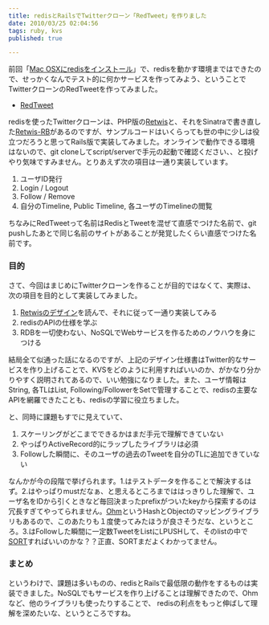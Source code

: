 ```yaml
---
title: redisとRailsでTwitterクローン「RedTweet」を作りました
date: 2010/03/25 02:04:56
tags: ruby, kvs
published: true

---
```


<p>前回「<a href="http://blog.katsuma.tv/2010/03/start_redis.html">Mac OSXにredisをインストール</a>」で、redisを動かす環境まではできたので、せっかくなんでテスト的に何かサービスを作ってみよう、ということでTwitterクローンのRedTweetを作ってみました。</p>

<p><ul><li><a href="http://github.com/katsuma/RedTweet">RedTweet</a></li></ul></p>

<p>redisを使ったTwitterクローンは、PHP版の<a href="http://retwis.antirez.com/">Retwis</a>と、それをSinatraで書き直した<a href="http://retwisrb.danlucraft.com/login">Retwis-RB</a>があるのですが、サンプルコードはいくらっても世の中に少しは役立つだろうと思ってRails版で実装してみました。オンラインで動作できる環境はないので、git cloneしてscript/serverで手元の起動で確認ください、、と投げやり気味ですみません。とりあえず次の項目は一通り実装しています。</p>

<p><ol>
<li>ユーザID発行</li>
<li>Login / Logout</li>
<li>Follow / Remove</li>
<li>自分のTimeline, Public Timeline, 各ユーザのTimelineの閲覧</li>
</ol></p>

<p>ちなみにRedTweetって名前はRedisとTweetを混ぜて直感でつけた名前で、git pushしたあとで同じ名前のサイトがあることが発覚したくらい直感でつけた名前です。</p>


<h3>目的</h3>
<p>さて、今回はまじめにTwitterクローンを作ることが目的ではなくて、実際は、次の項目を目的として実装してみました。</p>

<p><ol>
<li><a href="http://code.google.com/p/redis/wiki/TwitterAlikeExample">Retwisのデザイン</a>を読んで、それに従って一通り実装してみる</li>
<li>redisのAPIの仕様を学ぶ</li>
<li>RDBを一切使わない、NoSQLでWebサービスを作るためのノウハウを身につける</li>
</ol></p>

<p>結局全て似通った話になるのですが、上記のデザイン仕様書はTwitter的なサービスを作り上げることで、KVSをどのように利用すればいいのか、がかなり分かりやすく説明されてあるので、いい勉強になりました。また、ユーザ情報はString, 各TLはList, Following/FollowerをSetで管理することで、redisの主要なAPIを網羅できたことも、redisの学習に役立ちました。
</p>

<p>と、同時に課題もすでに見えていて、</p>

<p><ol>
<li>スケーリングがどこまでできるかはまだ手元で理解できていない</li>
<li>やっぱりActiveRecord的にラップしたライブラリは必須</li>
<li>Followした瞬間に、そのユーザの過去のTweetを自分のTLに追加できていない</li>
</ol></p>

<p>なんかが今の段階で挙げられます。1.はテストデータを作ることで解決するはず。2.はやっぱりmustだなぁ、と思えるところまでははっきりした理解で、ユーザ名をIDから引くときなど毎回決まったprefixがついたkeyから探索するのは冗長すぎてやってられません。<a href="http://ohm.keyvalue.org/">Ohm</a>というHashとObjectのマッピングライブラリもあるので、このあたりも１度使ってみたほうが良さそうだな、というところ。3.はFollowした瞬間に一定数TweetをListにLPUSHして、そのlistの中で<a href="http://code.google.com/p/redis/wiki/SortCommand">SORT</a>すればいいのかな？？正直、SORTまだよくわかってません。</p>

<h3>まとめ</h3>
<p>というわけで、課題は多いものの、redisとRailsで最低限の動作をするものは実装できました。NoSQLでもサービスを作り上げることは理解できたので、Ohmなど、他のライブラリも使ったりすることで、 redisの利点をもっと伸ばして理解を深めたいな、というところですね。</p>


